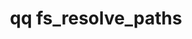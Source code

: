 ---
category: fs
command: fs_resolve_paths
keywords: qq, qq_cli, fs_resolve_paths
optional_options:
- alternate: []
  help: File IDs to resolve
  name: --ids
  required: true
- alternate: []
  help: Snapshot ID to read from
  name: --snapshot
  required: false
permalink: /qq-cli-command-guide/fs/fs_resolve_paths.html
positional_options: []
sidebar: qq_cli_command_reference_sidebar
summary: This section explains how to use the <code>qq fs_resolve_paths</code> command.
synopsis: Resolve file IDs to paths
title: qq fs_resolve_paths
usage: qq fs_resolve_paths [-h] --ids [IDS [IDS ...]] [--snapshot SNAPSHOT]
zendesk_source: qq CLI Command Guide

---